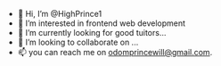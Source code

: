 - 👋 Hi, I’m @HighPrince1
- 👀 I’m interested in frontend web development
- 🌱 I’m currently looking for good tuitors...
- 💞️ I’m looking to collaborate on ...
- 📫 you can reach me on odomprincewill@gmail.com.

<!---
HighPrince1/HighPrince1 is a ✨ special ✨ repository because its `README.md` (this file) appears on your GitHub profile.
You can click the Preview link to take a look at your changes.
--->
